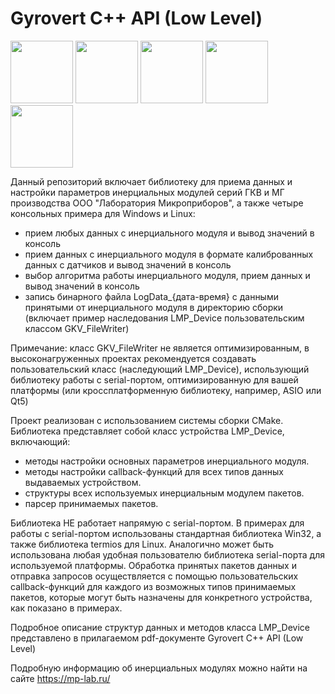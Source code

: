 # Gyrovert C++ API (Low Level)

<img src="https://mp-lab.ru/wp-content/uploads/2020/07/vid-1-gkv-11-e1611912314731.png" width="100" height="100"> <img src="https://mp-lab.ru/wp-content/uploads/2022/03/-10.169-e1648714073836.jpg" width="100" height="100"> <img src="https://mp-lab.ru/wp-content/uploads/2021/08/%D0%9C%D0%93-1-1024x1024.png" width="100" height="100"> <img src="https://mp-lab.ru/wp-content/uploads/2022/04/%D0%93%D0%9A%D0%92-6-1-1024x1024.png" width="100" height="100"> 
<img src="https://mp-lab.ru/wp-content/uploads/2022/03/IMG_20220422_125424-1024x1024.png" width="100" height="100">




Данный репозиторий включает библиотеку для приема данных и настройки параметров инерциальных модулей серий ГКВ и МГ производства ООО "Лаборатория Микроприборов", а также четыре консольных примера для Windows и Linux:

- прием любых данных с инерциального модуля и вывод значений в консоль
- прием данных с инерциального модуля в формате калиброванных данных с датчиков и вывод значений в консоль
- выбор алгоритма работы инерциального модуля, прием данных и вывод значений в консоль 
- запись бинарного файла LogData_{дата-время} с данными принятыми от инерциального модуля в директорию сборки (включает пример наследования LMP_Device пользовательским классом GKV_FileWriter)

Примечание: класс GKV_FileWriter не является оптимизированным, в высоконагруженных проектах рекомендуется создавать пользовательский класс (наследующий LMP_Device), использующий библиотеку работы с serial-портом, оптимизированную для вашей платформы (или кроссплатформенную библиотеку, например, ASIO или Qt5)

Проект реализован с использованием системы сборки CMake. Библиотека представляет собой класс устройства LMP_Device, включающий:

- методы настройки основных параметров инерциального модуля.
- методы настройки callback-функций для всех типов данных выдаваемых устройством.
- структуры всех используемых инерциальным модулем пакетов.
- парсер принимаемых пакетов.

Библиотека НЕ работает напрямую с serial-портом. В примерах для работы с serial-портом использованы стандартная библиотека Win32, а также библиотека termios для Linux. Аналогично может быть использована любая удобная пользователю библиотека serial-порта для используемой платформы. Обработка принятых пакетов данных и отправка запросов осуществляется с помощью пользовательских callback-функций для каждого из возможных типов принимаемых пакетов, которые могут быть назначены для конкретного устройства, как показано в примерах.

Подробное описание структур данных и методов класса LMP_Device представлено в прилагаемом pdf-документе Gyrovert C++ API (Low Level)

Подробную информацию об инерциальных модулях можно найти на сайте https://mp-lab.ru/
